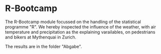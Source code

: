 # R-Bootcamp

The R-Bootcamp module focussed on the handling of the statistical programme "R". We hereby inspected the influence of the weather, with air temperature and precipitation as the explaining varailables, on pedestrians and bikers at Mythenquai in Zurich.

The results are in the folder "Abgabe".
